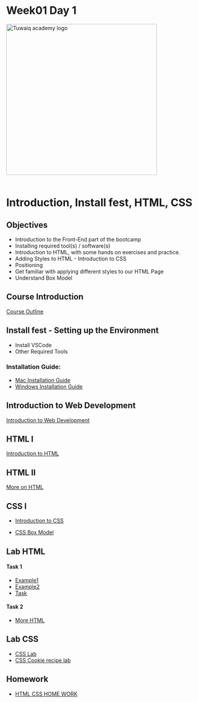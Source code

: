  # Week01 Day 1 

<img width="400" alt="Tuwaiq academy logo" src="https://tuwaiq.edu.sa/assets/images/tuwaiq-logo.svg"> <br /> <br />

 # Introduction, Install fest, HTML, CSS

## Objectives
- Introduction to the Front-End part of the bootcamp
- Installing required tool(s) / software(s)  
- Introduction to HTML, with some hands on exercises and practice.
- Adding Styles to HTML - Introduction to CSS
- Positioning
- Get familiar with applying different styles to our HTML Page  
- Understand Box Model

## Course Introduction
[Course Outline](/README.md)

## Install fest - Setting up the Environment

- Install VSCode
- Other  Required Tools

### Installation Guide:
- [Mac Installation Guide](Mac_Installation_Guide.pdf)
- [Windows Installation Guide](Windows_Installation_Guide.pdf)

## Introduction to Web Development
[Introduction to Web Development](IntroductiontoHTML.pptx)
## HTML I
[Introduction to HTML](IntroductiontoHTML.pptx)

## HTML II
[More on HTML](HTMLII.pptx)
## CSS I
- [Introduction to CSS](CSSI.pptx)

- [CSS Box Model](https://www.w3schools.com/css/css_boxmodel.asp)

## Lab HTML
#### Task 1
- [Example1](Task1/example.html) 
- [Example2](Task1/example2.html)
- [Task](Task1/HTMLI.pdf)

#### Task 2
- [More HTML](Task2/HTMLII.pdf)

## Lab CSS
- [CSS Lab](Task3)
- [CSS Cookie recipe lab](cookie_recipe)
  
## Homework
- [HTML CSS HOME WORK](HomeWork)